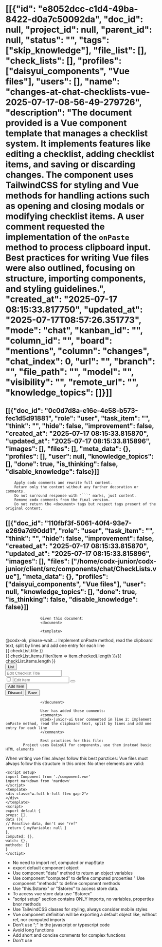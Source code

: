 # [[{"id": "e8052dcc-c1d4-49ba-8422-d0a7c50092da", "doc_id": null, "project_id": null, "parent_id": null, "status": "", "tags": ["skip_knowledge"], "file_list": [], "check_lists": [], "profiles": ["daisyui_components", "Vue files"], "users": [], "name": "changes-at-chat-checklists-vue-2025-07-17-08-56-49-279726", "description": "The document provided is a Vue component template that manages a checklist system. It implements features like editing a checklist, adding checklist items, and saving or discarding changes. The component uses TailwindCSS for styling and Vue methods for handling actions such as opening and closing modals or modifying checklist items. A user comment requested the implementation of the `onPaste` method to process clipboard input. Best practices for writing Vue files were also outlined, focusing on structure, importing components, and styling guidelines.", "created_at": "2025-07-17 08:15:33.817750", "updated_at": "2025-07-17T08:57:26.351773", "mode": "chat", "kanban_id": "", "column_id": "", "board": "mentions", "column": "changes", "chat_index": 0, "url": "", "branch": "", "file_path": "", "model": "", "visibility": "", "remote_url": "", "knowledge_topics": []}]]
## [[{"doc_id": "0c0d7d8a-e16e-4e58-b573-fec1d5d91881", "role": "user", "task_item": "", "think": "", "hide": false, "improvement": false, "created_at": "2025-07-17 08:15:33.815870", "updated_at": "2025-07-17 08:15:33.815896", "images": [], "files": [], "meta_data": {}, "profiles": [], "user": null, "knowledge_topics": [], "done": true, "is_thinking": false, "disable_knowledge": false}]]

        Apply codx comments and rewrite full content.
        Return only the content without any further decoration or comments.
        Do not surround response with '```' marks, just content.
        Remove codx comments from the final version.
        Do not return the <document> tags but respect tags present of the original content.
        
## [[{"doc_id": "110fbf3f-5061-40f4-93e7-e269a7d90dd1", "role": "user", "task_item": "", "think": "", "hide": false, "improvement": false, "created_at": "2025-07-17 08:15:33.815870", "updated_at": "2025-07-17 08:15:33.815896", "images": [], "files": ["/home/codx-junior/codx-junior/client/src/components/chat/CheckLists.vue"], "meta_data": {}, "profiles": ["daisyui_components", "Vue files"], "user": null, "knowledge_topics": [], "done": true, "is_thinking": false, "disable_knowledge": false}]]

                    Given this document:
                    <document>

                    <template>
  <div class="flex gap-2 items-center" @paste="onPaste">
    @codx-ok, please-wait...: Implement onPaste method, read the clipboard text, split by lines and add one entry for each line
    <div v-for="checkList in checkLists" :key="checkList.title"
      class="badge flex gap-2"
      @click.stop="onEditChecklist(checkList)"
      >
      <div>{{ checkList.title }}</div>
      <div>
        {{ checkList.items.filter(item => item.checked).length }}/{{ checkList.items.length }}
        <i class="fa-regular fa-square-check"></i>
        </div>
    </div>
    <button class="btn btn-xs" @click.stop="onEditChecklist()">
      <i class="fa-solid fa-plus"></i> List
    </button>
    <modal close="true" @close="onCloseEdit" v-if="editChecklist">
      <div class="flex flex-col gap-2">
        <input type="text" v-model="editChecklist.title" class="input input-bordered mb-2" placeholder="Edit Checklist Title"/>
        <div v-for="(item, index) in editChecklist.items" :key="index"
          class="flex items-center gap-2 mb-2">
          <input type="checkbox" v-model="item.checked" class="checkbox"/>
          <input type="text" v-model="item.title" class="input input-sm input-bordered" placeholder="Edit Item"/>
          <button @click.stop="removeItem(index)" class="btn btn-sm btn-error">
            <i class="fa-solid fa-trash-can"></i>
          </button>
        </div>
        <button @click.stop="addItem" class="btn btn-sm btn-primary mb-2">Add Item</button>
        <div class="flex gap-2 justify-end">
          <button @click.stop="discardChanges" class="btn btn-secondary" v-if="selectedChecklist">Discard</button>
          <button @click.stop="saveChecklist" class="btn btn-primary" :disabled="!canSave">Save</button>
        </div>
      </div>
    </modal>
  </div>
</template>

<script>
export default {
  props: ['chat'],
  data() {
    return {
      selectedChecklist: null,
      editChecklist: null
    }
  },
  computed: {
    canSave() {
      if (!this.editChecklist.title) {
        return false
      }
      if (this.checkLists.find(c => c.title === this.editChecklist.title) !== this.selectedChecklist) {
        return false
      }
      return true
    },
    checkLists() {
      return this.chat.check_lists
      return [
        {
          title: 'Checklist 1',
          items: [
            { title: "Add new item", checked: true, checked_at: "20250101T23:00:01", checked_by: "userName" },
            { title: "List all tasks to be done", checked: false }
          ]
        },
        {
          title: 'Checklist 2',
          items: [
            { title: "Validate build", checked: true },
            { title: "Call team meeting", checked: true }
          ]
        }
      ]
    }
  },
  methods: {
    onEditChecklist(checkList) {
      this.selectedChecklist = checkList
      this.editChecklist = checkList ? { ...checkList } : {
        title: "",
        items: []
      }
    },
    addItem() {
      if (this.editChecklist) {
        this.editChecklist.items.push({ title: "", checked: false })
      }
    },
    removeItem(index) {
      if (this.editChecklist) {
        this.editChecklist.items.splice(index, 1)
      }
    },
    saveChecklist() {
      if (this.selectedChecklist) {
        Object.assign(this.selectedChecklist, this.editChecklist)
      } else {
        this.chat.check_lists = [...this.chat.check_lists, this.editChecklist] 
      }
      this.$emit('change', this.selectedChecklist)
      this.onCloseEdit()
    },
    discardChanges() {
      this.selectedChecklist = null
    },
    onCloseEdit() {
      this.selectedChecklist = null
      this.editChecklist = null
    }
  }
}
</script>

                    </document>

                    User has added these comments:
                    <comments>
                    @codx-junior-ui User commented in line 2: Implement onPaste method, read the clipboard text, split by lines and add one entry for each line
                    </comments>

                    Best practices for this file:
            Project uses DaisyUI for components, use them instead basic HTML elements
When writing vue files always follow this best parctices:
Vue files must always follow this structure in this order.
No other elements are valid:
```example vue file
<script setup>
import Component from './component.vue'
import markdown from 'mardown'
</script>
<template>
<div class="w.full h-full flex gap-2">
</div>
</template>
<script>
export default {
props: [].
data (){
// Reactive data, don't use "ref"
 return { myVariable: null }
},
computed: {},
watch: {},
methods: {}
}
</sctipt>
```
* No need to import ref, computed or mapState 
* export default component object
* Use component "data" method to return an object variables
* Use component "computed" to define computed properties
" Use component "methods" to define component methods 
* Use "this.$storex" or "$storex" to access store data.
* To access vue store data use "$storex"
* "script setup" section contains ONLY imports, no variables, properties bnor methods
* Use TailwindCSS classes for styling, always consider mobile styles
* Vue component definition will be exporting a default object like, without ref, nor computed imports
* Don't use ";" in the javascript or typescript code
* Avoid long functions
* Add short and concise comments for complex functions
* Don't use <style> elements, use TailWindCSS classes
            
                    
## [[{"doc_id": "e8766738-ddb4-4e54-b779-efc686777ec6", "role": "assistant", "task_item": "", "think": null, "hide": false, "improvement": false, "created_at": "2025-07-17 08:15:33.815870", "updated_at": "2025-07-17 08:15:33.815896", "images": [], "files": [], "meta_data": {"time_taken": 34.159658432006836, "first_chunk_time_taken": 0.0001087188720703125, "model": "gpt-4o"}, "profiles": ["daisyui_components", "Vue files"], "user": null, "knowledge_topics": [], "done": true, "is_thinking": null, "disable_knowledge": false}]]
<template>
  <div class="flex gap-2 items-center" @paste="onPaste">
    <div v-for="checkList in checkLists" :key="checkList.title"
      class="badge flex gap-2"
      @click.stop="onEditChecklist(checkList)"
      >
      <div>{{ checkList.title }}</div>
      <div>
        {{ checkList.items.filter(item => item.checked).length }}/{{ checkList.items.length }}
        <i class="fa-regular fa-square-check"></i>
        </div>
    </div>
    <button class="btn btn-xs" @click.stop="onEditChecklist()">
      <i class="fa-solid fa-plus"></i> List
    </button>
    <modal close="true" @close="onCloseEdit" v-if="editChecklist">
      <div class="flex flex-col gap-2">
        <input type="text" v-model="editChecklist.title" class="input input-bordered mb-2" placeholder="Edit Checklist Title"/>
        <div v-for="(item, index) in editChecklist.items" :key="index"
          class="flex items-center gap-2 mb-2">
          <input type="checkbox" v-model="item.checked" class="checkbox"/>
          <input type="text" v-model="item.title" class="input input-sm input-bordered" placeholder="Edit Item"/>
          <button @click.stop="removeItem(index)" class="btn btn-sm btn-error">
            <i class="fa-solid fa-trash-can"></i>
          </button>
        </div>
        <button @click.stop="addItem" class="btn btn-sm btn-primary mb-2">Add Item</button>
        <div class="flex gap-2 justify-end">
          <button @click.stop="discardChanges" class="btn btn-secondary" v-if="selectedChecklist">Discard</button>
          <button @click.stop="saveChecklist" class="btn btn-primary" :disabled="!canSave">Save</button>
        </div>
      </div>
    </modal>
  </div>
</template>

<script>
export default {
  props: ['chat'],
  data() {
    return {
      selectedChecklist: null,
      editChecklist: null
    }
  },
  computed: {
    canSave() {
      if (!this.editChecklist.title) return false
      if (this.checkLists.find(c => c.title === this.editChecklist.title) !== this.selectedChecklist) return false
      return true
    },
    checkLists() {
      return this.chat.check_lists
    }
  },
  methods: {
    onPaste(event) {
      // Handle paste event to read clipboard, split by lines and add as entries
    },
    onEditChecklist(checkList) {
      this.selectedChecklist = checkList
      this.editChecklist = checkList ? { ...checkList } : {
        title: "",
        items: []
      }
    },
    addItem() {
      if (this.editChecklist) {
        this.editChecklist.items.push({ title: "", checked: false })
      }
    },
    removeItem(index) {
      if (this.editChecklist) {
        this.editChecklist.items.splice(index, 1)
      }
    },
    saveChecklist() {
      if (this.selectedChecklist) {
        Object.assign(this.selectedChecklist, this.editChecklist)
      } else {
        this.chat.check_lists = [...this.chat.check_lists, this.editChecklist]
      }
      this.$emit('change', this.selectedChecklist)
      this.onCloseEdit()
    },
    discardChanges() {
      this.selectedChecklist = null
    },
    onCloseEdit() {
      this.selectedChecklist = null
      this.editChecklist = null
    }
  }
}
</script>